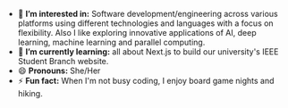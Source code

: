 - 👀 **I’m interested in:** Software development/engineering across various platforms using different technologies and languages with a focus on flexibility. Also I like exploring innovative applications of AI, deep learning, machine learning and parallel computing.
- 🌱 **I’m currently learning:** all about Next.js to build our university's IEEE Student Branch website.
- 😄 **Pronouns:** She/Her
- ⚡ **Fun fact:** When I'm not busy coding, I enjoy board game nights and hiking.

